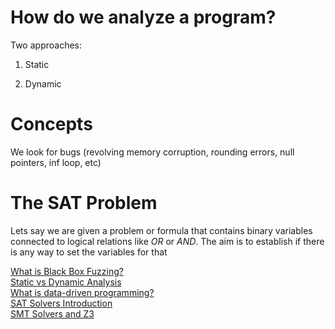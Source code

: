 # How do we analyze a program?

Two approaches:
1) Static

2) Dynamic

# Concepts

We look for bugs (revolving memory corruption, rounding errors, null pointers, inf loop, etc)

# The SAT Problem

Lets say we are given a problem or formula that contains binary variables connected to logical relations like *OR* or *AND*.
The aim is to establish if there is any way to set the variables for that 





[What is Black Box Fuzzing?](https://www.fortra.com/solutions/application-security/dynamic-application-security-testing/black-box-fuzzing)<br>
[Static vs Dynamic Analysis](https://rahulsinghinfosec.github.io/hackme/reverse-engineering/static-vs-dynamic-analysis.html) <br>
[What is data-driven programming?](https://stackoverflow.com/questions/1065584/what-is-data-driven-programming) <br>
[SAT Solvers Introduction](https://rbcborealis.com/research-blogs/tutorial-9-sat-solvers-i-introduction-and-applications/) <br>
[SMT Solvers and Z3](https://de-engineer.github.io/SMT-Solvers/)
